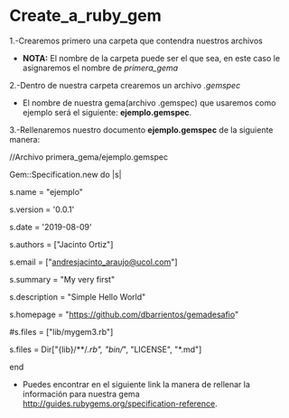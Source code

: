 # Create_a_ruby_gem

1.-Crearemos primero una carpeta que contendra nuestros archivos 

+ __NOTA:__ El nombre de la carpeta puede ser el que sea, en este caso le asignaremos el nombre de *primera_gema*

2.-Dentro de nuestra carpeta crearemos un archivo *.gemspec*
+ El nombre de nuestra gema(archivo .gemspec) que usaremos como ejemplo será el siguiente: __ejemplo.gemspec__.

3.-Rellenaremos nuestro documento __ejemplo.gemspec__ de la siguiente manera:

//Archivo primera_gema/ejemplo.gemspec

Gem::Specification.new do |s|

  s.name = "ejemplo"
  
  s.version = '0.0.1'
  
  s.date = '2019-08-09'
  
  s.authors = ["Jacinto Ortiz"]
  
  s.email = ["andresjacinto_araujo@ucol.com"]
  
  s.summary = "My very first"
  
  s.description = "Simple Hello World"
  
  s.homepage = "https://github.com/dbarrientos/gemadesafio"
  
  #s.files = ["lib/mygem3.rb"]
  
  
  s.files = Dir["{lib}/**/*.rb", "bin/*", "LICENSE", "*.md"]
  
end


+ Puedes encontrar en el siguiente link la manera de rellenar la información para nuestra gema http://guides.rubygems.org/specification-reference.


  
